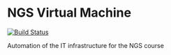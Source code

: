 # NGS Virtual Machine

[![Build Status](https://travis-ci.org/ngs-training/ngs-vm.svg?branch=master)](https://travis-ci.org/ngs-training/ngs-vm)

Automation of the IT infrastructure for the NGS course
